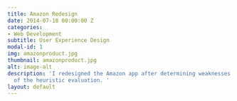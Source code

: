 ```yaml
---
title: Amazon Redesign
date: 2014-07-18 00:00:00 Z
categories:
- Web Development
subtitle: User Experience Design
modal-id: 1
img: amazonproduct.jpg
thumbnail: amazonproduct.jpg
alt: image-alt
description: 'I redesigned the Amazon app after determining weaknesses based on principles
  of the heuristic evaluation. '
layout: default
---
```


